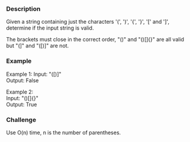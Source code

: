 ### Description
Given a string containing just the characters '(', ')', '{', '}', '[' and ']', determine if the input string is valid.

The brackets must close in the correct order, "()" and "()[]{}" are all valid but "(]" and "([)]" are not.

### Example

Example 1:
Input: "([)]"<br>
Output: False<br>

Example 2:<br>
Input: "()[]{}"<br>
Output: True<br>

### Challenge
Use O(n) time, n is the number of parentheses.

